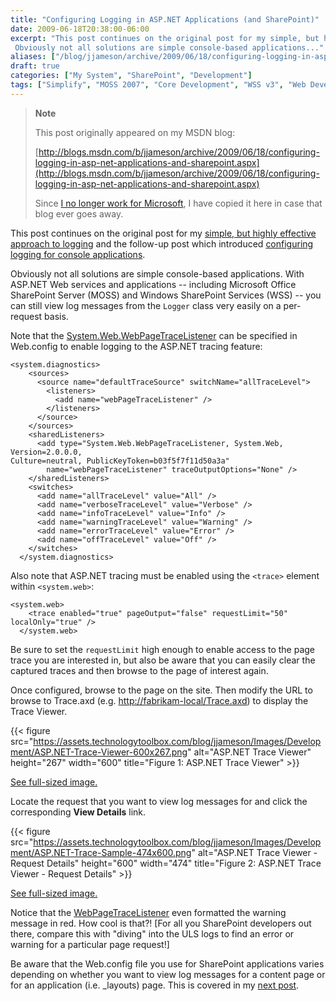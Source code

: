 ```yaml
---
title: "Configuring Logging in ASP.NET Applications (and SharePoint)"
date: 2009-06-18T20:38:00-06:00
excerpt: "This post continues on the original post for my simple, but highly effective approach to logging and the follow-up post which introduced configuring logging for console applications . 
 Obviously not all solutions are simple console-based applications..."
aliases: ["/blog/jjameson/archive/2009/06/18/configuring-logging-in-asp-net-applications-and-sharepoint.aspx"]
draft: true
categories: ["My System", "SharePoint", "Development"]
tags: ["Simplify", "MOSS 2007", "Core Development", "WSS v3", "Web Development"]
---
```


> **Note**
>
> This post originally appeared on my MSDN blog:
>
> [http://blogs.msdn.com/b/jjameson/archive/2009/06/18/configuring-logging-in-asp-net-applications-and-sharepoint.aspx](http://blogs.msdn.com/b/jjameson/archive/2009/06/18/configuring-logging-in-asp-net-applications-and-sharepoint.aspx)
>
> Since
> [I no longer work for Microsoft](/blog/jjameson/2011/09/02/last-day-with-microsoft), I have copied it here in case that blog
> ever goes away.

This post continues on the original post for my [simple, but highly effective approach to logging](/blog/jjameson/2009/06/18/a-simple-but-highly-effective-approach-to-logging) and the follow-up post which  introduced [configuring logging for console applications](/blog/jjameson/2009/06/18/configuring-logging-in-a-console-application).

Obviously not all solutions are simple console-based applications. With ASP.NET  Web services and applications -- including Microsoft Office SharePoint Server (MOSS)  and Windows SharePoint Services (WSS) -- you can still view log messages from the `Logger` class very easily on a per-request basis.

Note that the [System.Web.WebPageTraceListener](http://msdn.microsoft.com/en-us/library/system.web.webpagetracelistener.aspx) can be specified in Web.config to enable logging  to the ASP.NET tracing feature:

```
<system.diagnostics>
    <sources>
      <source name="defaultTraceSource" switchName="allTraceLevel">
        <listeners>
          <add name="webPageTraceListener" />
        </listeners>
      </source>
    </sources>
    <sharedListeners>
      <add type="System.Web.WebPageTraceListener, System.Web, Version=2.0.0.0,
Culture=neutral, PublicKeyToken=b03f5f7f11d50a3a"
        name="webPageTraceListener" traceOutputOptions="None" />
    </sharedListeners>
    <switches>
      <add name="allTraceLevel" value="All" />
      <add name="verboseTraceLevel" value="Verbose" />
      <add name="infoTraceLevel" value="Info" />
      <add name="warningTraceLevel" value="Warning" />
      <add name="errorTraceLevel" value="Error" />
      <add name="offTraceLevel" value="Off" />
    </switches>
  </system.diagnostics>
```

Also note that ASP.NET tracing must be enabled using the `<trace>`  element within `<system.web>`:

```
<system.web>
    <trace enabled="true" pageOutput="false" requestLimit="50" localOnly="true" />
  </system.web>
```

Be sure to set the `requestLimit`  high enough to enable access to the page trace you are interested in, but also be  aware that you can easily clear the captured traces and then browse to the page  of interest again.

Once configured, browse to the page on the site. Then modify the URL to browse  to Trace.axd (e.g. [http://fabrikam-local/Trace.axd](http://fabrikam-local/Trace.axd))  to display the Trace Viewer.

{{< figure
src="https://assets.technologytoolbox.com/blog/jjameson/Images/Development/ASP.NET-Trace-Viewer-600x267.png"
alt="ASP.NET Trace Viewer"
height="267"
width="600"
title="Figure 1: ASP.NET Trace Viewer" >}}

[See full-sized image.](https://assets.technologytoolbox.com/blog/jjameson/Images/Development/ASP.NET-Trace-Viewer-705x314.png)

Locate the request that you want to view log messages for and click the corresponding **View Details** link.

{{< figure
src="https://assets.technologytoolbox.com/blog/jjameson/Images/Development/ASP.NET-Trace-Sample-474x600.png"
alt="ASP.NET Trace Viewer - Request Details"
height="600"
width="474"
title="Figure 2: ASP.NET Trace Viewer - Request Details" >}}

[See full-sized image.](https://assets.technologytoolbox.com/blog/jjameson/Images/Development/ASP.NET-Trace-Sample-736x931.png)

Notice that the [WebPageTraceListener](http://msdn.microsoft.com/en-us/library/system.web.webpagetracelistener.aspx) even formatted the warning message in red. How cool is  that?! [For all you SharePoint developers out there, compare this with "diving"  into the ULS logs to find an error or warning for a particular page request!]

Be aware that the Web.config file you use for SharePoint applications varies  depending on whether you want to view log messages for a content page or for an  application (i.e. \_layouts) page. This is covered in my [next post](/blog/jjameson/2009/06/18/configuring-logging-in-sharepoint-application-pages).

